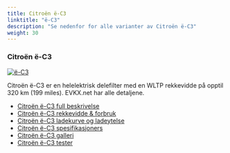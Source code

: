 ```yaml
---
title: Citroën ë-C3
linktitle: "ë-C3"
description: "Se nedenfor for alle varianter av Citroën ë-C3"
weight: 30
---
```

### Citroën ë-C3

<a href="ë-c3/"><img src="https://media.evkx.net/multimedia/models/citroën/ë-c3/ë-c3/main_1_st.jpg" class="img-fluid" alt="ë-C3" ></a>

Citroën ë-C3 er en helelektrisk delefilter med en WLTP rekkevidde på opptil 320 km (199 miles). EVKX.net har alle detaljene. 

- [Citroën ë-C3 full beskrivelse](ë-c3/)
- [Citroën ë-C3 rekkevidde & forbruk](ë-c3/rangeandconsumption/)
- [Citroën ë-C3 ladekurve og ladeytelse](ë-c3/chargingcurve/)
- [Citroën ë-C3 spesifikasjoners](ë-c3/specifications/)
- [Citroën ë-C3 galleri](ë-c3/gallery/)
- [Citroën ë-C3 tester](ë-c3/reviews/)

